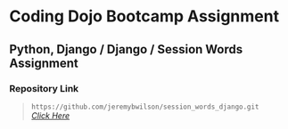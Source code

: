 # Coding Dojo Bootcamp Assignment
## Python, Django / Django / Session Words Assignment

### Repository Link

> ``` https://github.com/jeremybwilson/session_words_django.git ```<br>
> _[Click Here](https://github.com/jeremybwilson/session_words_django.git)_